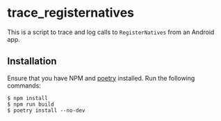 # trace_registernatives

This is a script to trace and log calls to `RegisterNatives` from an Android
app.

## Installation

Ensure that you have NPM and [poetry][poetry] installed. Run the following
commands:

```
$ npm install
$ npm run build
$ poetry install --no-dev
```


[poetry]: https://github.com/sdispater/poetry
